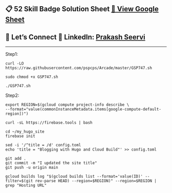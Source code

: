 
## 📋 52 Skill Badge Solution Sheet [📄 View Google Sheet](https://docs.google.com/spreadsheets/d/1UY1yh_xCRGealyBqSAejjkBSdgjqEj5M_XIQmveGJnU/edit?gid=0#gid=0)


## 🔗 Let’s Connect 👤 **LinkedIn**: [Prakash Seervi](https://www.linkedin.com/in/prakashseervi63/)


---

Step1:

```
curl -LO https://raw.githubusercontent.com/pspcps/Arcade/master/GSP747.sh

sudo chmod +x GSP747.sh

./GSP747.sh
```

Step2:

```
export REGION=$(gcloud compute project-info describe \
--format="value(commonInstanceMetadata.items[google-compute-default-region])")
```


```
curl -sL https://firebase.tools | bash
```
```
cd ~/my_hugo_site
firebase init
```


```
sed -i '/^title = /d' config.toml
echo 'title = "Blogging with Hugo and Cloud Build"' >> config.toml
```


```
git add .
git commit -m "I updated the site title"
git push -u origin main
```


```
gcloud builds log "$(gcloud builds list --format='value(ID)' --filter=$(git rev-parse HEAD) --region=$REGION)" --region=$REGION | grep "Hosting URL"
```